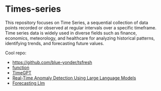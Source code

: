 # Times-series

This repository focuses on Time Series, a sequential collection of data points recorded or observed at regular intervals over a specific timeframe. 
Time series data is widely used in diverse fields such as finance, economics, meteorology, and healthcare for analyzing historical patterns,
identifying trends, and forecasting future values.

Cool repo:
- https://github.com/blue-yonder/tsfresh
- [function](https://github.com/functime-org/functime)
- [TimeGPT](https://docs.nixtla.io/docs/getting-started-about_timegpt)
- [Real-Time Anomaly Detection Using Large Language Models](https://dzone.com/articles/realtime-anomaly-detection-using-large-language)
- [Forecasting Llm](https://www.restack.io/p/ai-powered-forecasting-answer-llm-dataset-cat-ai)
